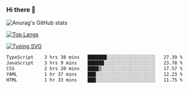 ### Hi there 👋

<!--
**wray-le/wray-lee* is a ✨ _special_ ✨ repository because its `README.md` (this file) appears on your GitHub profile.

Here are some ideas to get you started:

- 🔭 I’m currently working on ...
- 🌱 I’m currently learning ...
- 👯 I’m looking to collaborate on ...
- 🤔 I’m looking for help with ...
- 💬 Ask me about ...
- 📫 How to reach me: ...
- 😄 Pronouns: ...
- ⚡ Fun fact: ...
-->


![Anurag's GitHub stats](https://github-readme-stats.vercel.app/api?username=wray-lee&show_icons=true&theme=dracula)


[![Top Langs](https://github-readme-stats.vercel.app/api/top-langs/?username=wray-lee)](https://github.com/anuraghazra/github-readme-stats)


[![Typing SVG](https://readme-typing-svg.herokuapp.com?color=91BEF0&vCenter=true&lines=This+is+Wray's+homepage;A+noob+developer)](https://git.io/typing-svg)

<!--START_SECTION:waka-->

```txt
TypeScript    3 hrs 38 mins   ███████░░░░░░░░░░░░░░░░░░   27.39 %
JavaScript    3 hrs 9 mins    ██████░░░░░░░░░░░░░░░░░░░   23.78 %
CSS           2 hrs 20 mins   ████▒░░░░░░░░░░░░░░░░░░░░   17.57 %
YAML          1 hr 37 mins    ███░░░░░░░░░░░░░░░░░░░░░░   12.23 %
HTML          1 hr 33 mins    ███░░░░░░░░░░░░░░░░░░░░░░   11.75 %
```

<!--END_SECTION:waka-->
